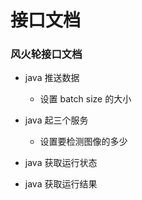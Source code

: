 # 接口文档


### 风火轮接口文档

* java 推送数据
    * 设置 batch size 的大小 

* java 起三个服务
    * 设置要检测图像的多少
    

* java 获取运行状态

* java 获取运行结果



